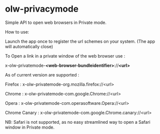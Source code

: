 # olw-privacymode

Simple API to open web browsers in Private mode.

How to use:

Launch the app once to register the url schemes on your system. (The app will automatically close)

To Open a link in a private window of the web browser use :

x-olw-privatemode-**\<web-browser-bundleidentifier>**://**\<url>**

As of current version are supported :

Firefox : x-olw-privatemode-org.mozilla.firefox://\<url> 

Chrome : x-olw-privatemode-com.google.Chrome://\<url> 

Opera : x-olw-privatemode-com.operasoftware.Opera://\<url> 

Chrome Canary : x-olw-privatemode-com.google.Chrome.canary://\<url>  


NB: Safari is not supported, as no easy streamlined way to open a Safari window in Private mode.
